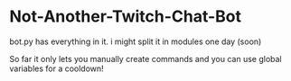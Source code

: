 # Not-Another-Twitch-Chat-Bot

bot.py has everything in it. i might split it in modules one day (soon)

So far it only lets you manually create commands and you can use global variables for a cooldown!
